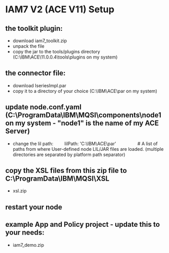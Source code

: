 # IAM7 V2 (ACE V11) Setup

## the toolkit plugin:
- download iam7_toolkit.zip
- unpack the file
- copy the jar to the tools/plugins directory (C:\IBM\ACE\11.0.0.4\tools\plugins on my system)

## the connector file: 
- download IseriesImpl.par
- copy it to a directory of your choice (C:\IBM\ACE\par on my system)

## update node.conf.yaml (C:\ProgramData\IBM\MQSI\components\node1 on my system - "node1" is the name of my ACE Server)
- change the lil path:
        lilPath: 'C:\IBM\ACE\par'                 # A list of paths from where User-defined node LIL/JAR files are loaded. (multiple directories are separated by platform path separator)

## copy the XSL files from this zip file to C:\ProgramData\IBM\MQSI\XSL
- xsl.zip

## restart your node

## example App and Policy project - update this to your needs:
- iam7_demo.zip
